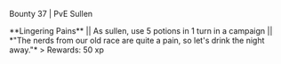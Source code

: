 Bounty 37 \| PvE Sullen

\*\*Lingering Pains\*\* \|\| As sullen, use 5 potions in 1 turn in a
campaign \|\| \*\"The nerds from our old race are quite a pain, so
let\'s drink the night away.\"\* \> Rewards: 50 xp
